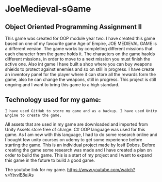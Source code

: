# JoeMedieval-sGame

## Object Oriented Programming Assignment II	
This game was created for OOP module year two. I have created this game based on one of my favourite game Age of Empire, JOE MEDIEVAL GAME is a different version. 
The game works by completing different missions that each character from the game holds it. The characters on the game haolds different missions, 
in order to move to a next mission you must finish the active one. 
Also int game I have built a shop where you can buy weapons shields to protect against enemies and so on still in progress. 
I have create an inventory panel for the player where it can store all the rewards form the game, also he can change the weapons, still in progress.
This project is still ongoing and I want to bring this game to a high standard.

## Technology used for my game:
	I have used GitHub to store my game and as a backup. I have used Unity Engine to create the game. 
All assets that are used in my game are downloaded and imported from 
Unity Assets store free of charge. C# OOP language was used for this game. As I am new with this language, I had to do some research online and I bought few unity courses on udemy 
to get some experience before starting the game. 
This is an individual project made by Iosif Dobos. Before creating the game some research was made and I have created a plan on order to build the game. 
This is a start of my project and I want to expand this game in the future to build a good game.

The youtube link for my game.  https://www.youtube.com/watch?v=YtvvlE8aiAs
